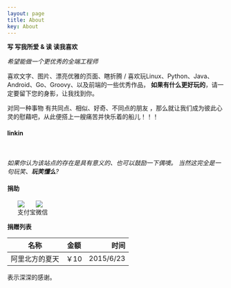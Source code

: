 ```yaml
---
layout: page
title: About
key: About
---
```


**写 写我所爱 & 读 读我喜欢**

*希望能做一个更优秀的全端工程师*

 喜欢文字、图片、漂亮优雅的页面、瞎折腾 / 
 喜欢玩Linux、Python、Java、Android、Go、Groovy、以及前端的一些优秀作品，
 **如果有什么更好玩的**，请一定要留下您的身影，让我找到你。

 
 对同一种事物 有共同点、相似、好奇、不同点的朋友 ，那么就让我们成为彼此心灵的慰藉吧，从此便搭上一艘痛苦并快乐着的船儿！！！
 
 
#### linkin ####
<a href="http://weibo.com/wbpeach" target="_blank">
    <i class="fa fa-weibo fa-lg" style="color:#16a095;"></i>
</a>
<a href="https://github.com/cqweclick" target="_blank">
    <i class="fa fa-github fa-lg" style="color:#16a095;"></i>
</a>
<a href="">
    <i class="fa fa-music fa-lg" style="color:#16a095;"></i>
</a>
<a title="给我写信吧" target="_blank" href="http://mail.qq.com/cgi-bin/qm_share?t=qm_mailme&email=eUBOSUFITEBNSTkICFcaFhQ" style="text-decoration:none;">
	&nbsp;<i class="fa fa-envelope-o fa-lg" style="color:#16a095;"></i>
</a>




*如果你认为该站点的存在是具有意义的、也可以鼓励一下偶噢。 当然这完全是一句玩笑、**玩笑懂么**?*

#### 捐助 ####

<style type="text/css">
	.jz-panel{width:100%}
	.jz-ul{list-style:none;margin:0px;}
	.jz-ul li{float:left;}
	.jz-ul li .imgpanel{margin:0;}
	.jz-ul li .imgpaneltitle{text-align: center;margin:0;}
</style>
<div class="jz-panel">
	<ul class="jz-ul">
		<li>
			<div class="imgpanel">
				<img src="{{site.staticUrl1}}/payres/alipay.png"/>
			</div>
			<div class="imgpaneltitle">
				支付宝
			</div>
		<li>
		<li>
			<div class="imgpanel">
				<img src="{{site.staticUrl1}}/payres/weixinpay.png"/>
			</div>
			<div class="imgpaneltitle">
				 微信
			</div>
		<li>
	</ul>
	 <div style="clear:both;"></div>
</div>


 **捐赠列表**

| 名称           | 金额           | 时间  |
| ------------- |:-------------:| -----:|
| 阿里北方的夏天  | ￥10      |      2015/6/23     |




表示深深的感谢。